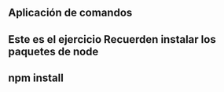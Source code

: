 ## Aplicación de comandos

Este es el ejercicio
Recuerden instalar los paquetes de node 
----
npm install 
----